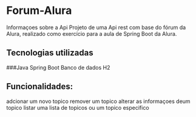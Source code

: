 # Forum-Alura
Informaçoes sobre a Api
Projeto de uma Api rest com base do fórum da Alura, realizado como exercício para a aula de Spring Boot da Alura.

## Tecnologias utilizadas

###Java
Spring Boot
Banco de dados H2

## Funcionalidades:
 adcionar um novo topico
 remover um topico
 alterar as informaçoes deum topico
 listar uma lista de topicos ou um topico especifico
